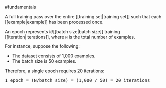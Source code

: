 #fundamentals

A full training pass over the entire [[training set|training set]]
such that each [[example|example]] has been processed once.

An epoch represents <code translate="no" dir="ltr">N</code>/[[batch size|batch size]]
training [[iteration|iterations]], where <code translate="no" dir="ltr">N</code> is the
total number of examples.

For instance, suppose the following:

<ul>
<li>The dataset consists of 1,000 examples.</li>
<li>The batch size is 50 examples.</li>
</ul>

Therefore, a single epoch requires 20 iterations:

<pre translate="no" dir="ltr">
1 epoch = (N/batch size) = (1,000 / 50) = 20 iterations
</pre>

